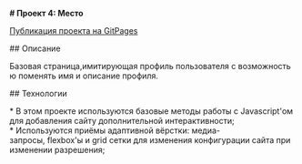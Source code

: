 **# Проект 4: Место**

[Публикация проекта на GitPages](https://tizjourney.github.io/mesto)

## Описание

Базовая страница,имитирующая профиль пользователя с возможностью поменять имя и описание профиля.

## Технологии

* В этом проекте используются базовые методы работы с Javascript'ом для добавления сайту дополнительной интерактивности;
* Используются приёмы адаптивной вёрстки: медиа-запросы, flexbox'ы и grid сетки для изменения конфигурации сайта при изменении разрешения;
